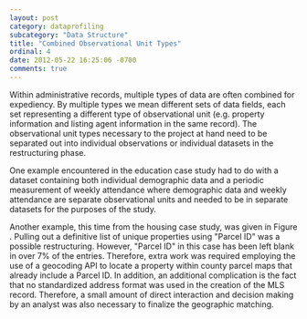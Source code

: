 ```yaml
---
layout: post
category: dataprofiling
subcategory: "Data Structure"
title: "Combined Observational Unit Types"
ordinal: 4
date: 2012-05-22 16:25:06 -0700
comments: true
---
```

Within administrative records, multiple types of data are often combined for expediency. By multiple types we mean different sets of data fields, each set representing a different type of observational unit (e.g. property information and listing agent information in the same record). The observational unit types necessary to the project at hand need to be separated out into individual observations or individual datasets in the restructuring phase.

One example encountered in the education case study had to do with a dataset containing both individual demographic data and a periodic measurement of weekly attendance where demographic data and weekly attendance are separate observational units and needed to be in separate datasets for the purposes of the study.

Another example, this time from the housing case study, was given in Figure . Pulling out a definitive list of unique properties using "Parcel ID" was a possible restructuring. However, "Parcel ID" in this case has been left blank in over 7\% of the entries. Therefore, extra work was required employing the use of a geocoding API to locate a property within county parcel maps that already include a Parcel ID. In addition, an additional complication is the fact that no standardized address format was used in the creation of the MLS record. Therefore, a small amount of direct interaction and decision making by an analyst was also necessary to finalize the geographic matching.
